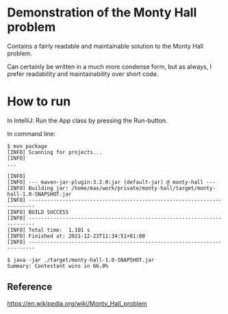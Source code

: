 Demonstration of the Monty Hall problem
=======================================

Contains a fairly readable and maintainable solution to the Monty Hall problem.

Can certainly be written in a much more condense form, but as always, I prefer
readability and maintainability over short code.

# How to run

In IntelliJ: Run the App class by pressing the Run-button.

In command line:

```shell
$ mvn package
[INFO] Scanning for projects...
[INFO] 
...

[INFO] 
[INFO] --- maven-jar-plugin:3.2.0:jar (default-jar) @ monty-hall ---
[INFO] Building jar: /home/max/work/private/monty-hall/target/monty-hall-1.0-SNAPSHOT.jar
[INFO] ------------------------------------------------------------------------
[INFO] BUILD SUCCESS
[INFO] ------------------------------------------------------------------------
[INFO] Total time:  1.101 s
[INFO] Finished at: 2021-12-23T11:34:51+01:00
[INFO] ------------------------------------------------------------------------

$ java -jar ./target/monty-hall-1.0-SNAPSHOT.jar
Summary: Contestant wins in 66.0%
```

## Reference
https://en.wikipedia.org/wiki/Monty_Hall_problem
